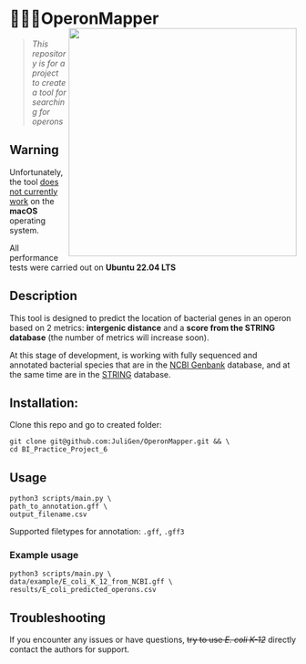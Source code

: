 # 👩🏻‍💻OperonMapper <img src ='https://papik.pro/uploads/posts/2021-12/1639240390_33-papik-pro-p-dinozavr-klipart-33.png' width =400 align="right">
> *This repository is for a project to create a tool for searching for operons*

## Warning

Unfortunately, the tool <u>does not currently work</u> on the **macOS** operating system.

All performance tests were carried out on **Ubuntu 22.04 LTS**

## Description

This tool is designed to predict the location of bacterial genes in an operon based on 2 metrics: 
**intergenic distance** and a **score from the STRING database** (the number of metrics will increase soon).

At this stage of development, <wonderful name of the tool> is working with fully sequenced and annotated bacterial
species that are in the [NCBI Genbank](https://www.ncbi.nlm.nih.gov/genbank/) database, and at the same time 
are in the [STRING](https://string-db.org/) database.

## Installation:

Clone this repo and go to created folder: 

```shell
git clone git@github.com:JuliGen/OperonMapper.git && \
cd BI_Practice_Project_6
```

## Usage

```shell
python3 scripts/main.py \
path_to_annotation.gff \
output_filename.csv
```

Supported filetypes for annotation: `.gff`, `.gff3`

### Example usage

```shell
python3 scripts/main.py \
data/example/E_coli_K_12_from_NCBI.gff \
results/E_coli_predicted_operons.csv
```

## Troubleshooting

If you encounter any issues or have questions, ~~try to use _E. coli K-12_~~ directly contact the authors for support.